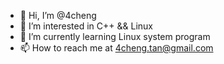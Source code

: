 - 👋 Hi, I’m @4cheng
- 👀 I’m interested in C++ && Linux
- 🌱 I’m currently learning Linux system program
- 📫 How to reach me at 4cheng.tan@gmail.com

<!---
4cheng/4cheng is a ✨ special ✨ repository because its `README.md` (this file) appears on your GitHub profile.
You can click the Preview link to take a look at your changes.
--->
